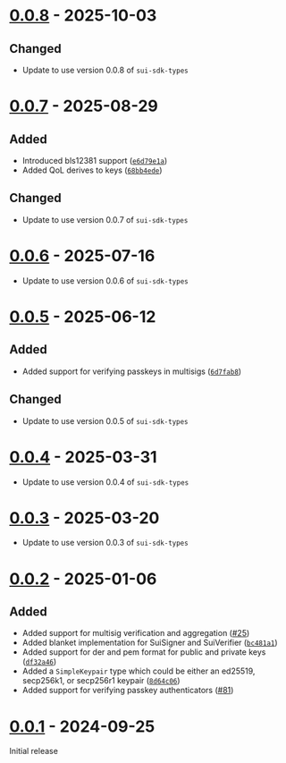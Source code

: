 # [0.0.8] - 2025-10-03

## Changed

- Update to use version 0.0.8 of `sui-sdk-types`

# [0.0.7] - 2025-08-29

## Added

- Introduced bls12381 support ([`e6d79e1a`])
- Added QoL derives to keys ([`68bb4ede`])

## Changed

- Update to use version 0.0.7 of `sui-sdk-types`

[`e6d79e1a`]: https://github.com/mystenlabs/sui-rust-sdk/commit/e6d79e1a
[`68bb4ede`]: https://github.com/mystenlabs/sui-rust-sdk/commit/68bb4ede

# [0.0.6] - 2025-07-16

- Update to use version 0.0.6 of `sui-sdk-types`

# [0.0.5] - 2025-06-12

## Added

- Added support for verifying passkeys in multisigs ([`6d7fab8`])

[`6d7fab8`]: https://github.com/mystenlabs/sui-rust-sdk/commit/6d7fab81c214d9f27555de8a2b8b47233ae9f655

## Changed
- Update to use version 0.0.5 of `sui-sdk-types`

# [0.0.4] - 2025-03-31

- Update to use version 0.0.4 of `sui-sdk-types`

# [0.0.3] - 2025-03-20

- Update to use version 0.0.3 of `sui-sdk-types`

# [0.0.2] - 2025-01-06

## Added

- Added support for multisig verification and aggregation ([#25])
- Added blanket implementation for SuiSigner and SuiVerifier ([`bc481a1`])
- Added support for der and pem format for public and private keys ([`df32a46`])
- Added a `SimpleKeypair` type which could be either an ed25519, secp256k1, or secp256r1 keypair ([`8d64c06`])
- Added support for verifying passkey authenticators ([#81])

[#25]: https://github.com/mystenlabs/sui-rust-sdk/pull/25
[`bc481a1`]: https://github.com/mystenlabs/sui-rust-sdk/commit/bc481a1ea156e6ccb528b5b49e62a511be5ba60a
[`df32a46`]: https://github.com/mystenlabs/sui-rust-sdk/commit/df32a46bfbecbbbf4ec7e9c1974eef0916ccd359
[`8d64c06`]: https://github.com/mystenlabs/sui-rust-sdk/commit/8d64c06628b9494c674c27158ce74036fe45080e
[#81]: https://github.com/MystenLabs/sui-rust-sdk/pull/81

# [0.0.1] - 2024-09-25

Initial release

[0.0.8]: https://github.com/mystenlabs/sui-rust-sdk/releases/tag/sui-crypto-0.0.8
[0.0.7]: https://github.com/mystenlabs/sui-rust-sdk/releases/tag/sui-crypto-0.0.7
[0.0.6]: https://github.com/mystenlabs/sui-rust-sdk/releases/tag/sui-crypto-0.0.6
[0.0.5]: https://github.com/mystenlabs/sui-rust-sdk/releases/tag/sui-crypto-0.0.5
[0.0.4]: https://github.com/mystenlabs/sui-rust-sdk/releases/tag/sui-crypto-0.0.4
[0.0.3]: https://github.com/mystenlabs/sui-rust-sdk/releases/tag/sui-crypto-0.0.3
[0.0.2]: https://github.com/mystenlabs/sui-rust-sdk/releases/tag/sui-crypto-0.0.2
[0.0.1]: https://github.com/mystenlabs/sui-rust-sdk/releases/tag/sui-crypto-0.0.1
